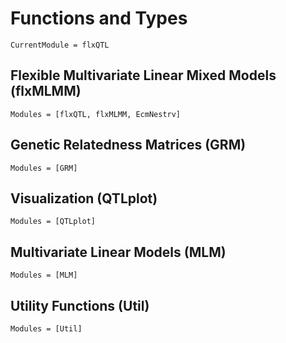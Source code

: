 # Functions and Types


```@meta
CurrentModule = flxQTL
```

## Flexible Multivariate Linear Mixed Models (flxMLMM)

```@autodocs
Modules = [flxQTL, flxMLMM, EcmNestrv]
```
## Genetic Relatedness Matrices (GRM)

```@autodocs
Modules = [GRM]
```

## Visualization (QTLplot)

```@autodocs
Modules = [QTLplot]
```

## Multivariate Linear Models (MLM)

```@autodocs
Modules = [MLM]
```



## Utility Functions (Util)

```@autodocs
Modules = [Util]
```